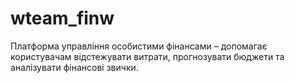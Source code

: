 # wteam_finw
Платформа управління особистими фінансами – допомагає користувачам відстежувати витрати, прогнозувати бюджети та аналізувати фінансові звички.
